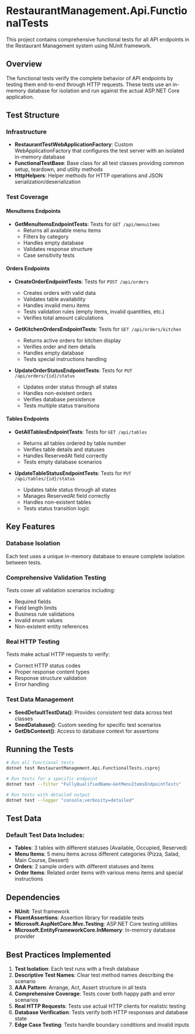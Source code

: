 # RestaurantManagement.Api.FunctionalTests

This project contains comprehensive functional tests for all API endpoints in the Restaurant Management system using NUnit framework.

## Overview

The functional tests verify the complete behavior of API endpoints by testing them end-to-end through HTTP requests. These tests use an in-memory database for isolation and run against the actual ASP.NET Core application.

## Test Structure

### Infrastructure
- **RestaurantTestWebApplicationFactory**: Custom WebApplicationFactory that configures the test server with an isolated in-memory database
- **FunctionalTestBase**: Base class for all test classes providing common setup, teardown, and utility methods
- **HttpHelpers**: Helper methods for HTTP operations and JSON serialization/deserialization

### Test Coverage

#### MenuItems Endpoints
- **GetMenuItemsEndpointTests**: Tests for `GET /api/menuitems`
  - Returns all available menu items
  - Filters by category
  - Handles empty database
  - Validates response structure
  - Case sensitivity tests

#### Orders Endpoints
- **CreateOrderEndpointTests**: Tests for `POST /api/orders`
  - Creates orders with valid data
  - Validates table availability
  - Handles invalid menu items
  - Tests validation rules (empty items, invalid quantities, etc.)
  - Verifies total amount calculations

- **GetKitchenOrdersEndpointTests**: Tests for `GET /api/orders/kitchen`
  - Returns active orders for kitchen display
  - Verifies order and item details
  - Handles empty database
  - Tests special instructions handling

- **UpdateOrderStatusEndpointTests**: Tests for `PUT /api/orders/{id}/status`
  - Updates order status through all states
  - Handles non-existent orders
  - Verifies database persistence
  - Tests multiple status transitions

#### Tables Endpoints
- **GetAllTablesEndpointTests**: Tests for `GET /api/tables`
  - Returns all tables ordered by table number
  - Verifies table details and statuses
  - Handles ReservedAt field correctly
  - Tests empty database scenarios

- **UpdateTableStatusEndpointTests**: Tests for `PUT /api/tables/{id}/status`
  - Updates table status through all states
  - Manages ReservedAt field correctly
  - Handles non-existent tables
  - Tests status transition logic

## Key Features

### Database Isolation
Each test uses a unique in-memory database to ensure complete isolation between tests.

### Comprehensive Validation Testing
Tests cover all validation scenarios including:
- Required fields
- Field length limits
- Business rule validations
- Invalid enum values
- Non-existent entity references

### Real HTTP Testing
Tests make actual HTTP requests to verify:
- Correct HTTP status codes
- Proper response content types
- Response structure validation
- Error handling

### Test Data Management
- **SeedDefaultTestData()**: Provides consistent test data across test classes
- **SeedDatabase()**: Custom seeding for specific test scenarios
- **GetDbContext()**: Access to database context for assertions

## Running the Tests

```bash
# Run all functional tests
dotnet test RestaurantManagement.Api.FunctionalTests.csproj

# Run tests for a specific endpoint
dotnet test --filter "FullyQualifiedName~GetMenuItemsEndpointTests"

# Run tests with detailed output
dotnet test --logger "console;verbosity=detailed"
```

## Test Data

### Default Test Data Includes:
- **Tables**: 3 tables with different statuses (Available, Occupied, Reserved)
- **Menu Items**: 5 menu items across different categories (Pizza, Salad, Main Course, Dessert)
- **Orders**: 2 sample orders with different statuses and items
- **Order Items**: Related order items with various menu items and special instructions

## Dependencies

- **NUnit**: Test framework
- **FluentAssertions**: Assertion library for readable tests
- **Microsoft.AspNetCore.Mvc.Testing**: ASP.NET Core testing utilities
- **Microsoft.EntityFrameworkCore.InMemory**: In-memory database provider

## Best Practices Implemented

1. **Test Isolation**: Each test runs with a fresh database
2. **Descriptive Test Names**: Clear test method names describing the scenario
3. **AAA Pattern**: Arrange, Act, Assert structure in all tests
4. **Comprehensive Coverage**: Tests cover both happy path and error scenarios
5. **Real HTTP Requests**: Tests use actual HTTP clients for realistic testing
6. **Database Verification**: Tests verify both HTTP responses and database state
7. **Edge Case Testing**: Tests handle boundary conditions and invalid inputs